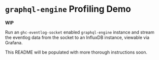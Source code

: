 # `graphql-engine` Profiling Demo

**WIP**

Run an `ghc-eventlog-socket` enabled `graphql-engine` instance and stream the
eventlog data from the socket to an InfluxDB instance, viewable via Grafana.

This README will be populated with more thorough instructions soon.
